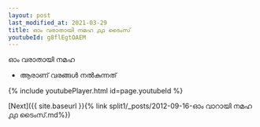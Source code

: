 ```yaml
---
layout: post
last_modified_at: 2021-03-29
title: ഓം വരാതായി നമഹ ൧൧ ടൈംസ്
youtubeId: g8flEgtOAEM
---
```

 
 
 ഓം വരാതായി നമഹ 
 
 -  ആരാണ് വരങ്ങൾ നൽകുന്നത് 
 
  
 
  
 
 
 
 
 
 


{% include youtubePlayer.html id=page.youtubeId %}
 
[Next]({{ site.baseurl }}{% link  split1/_posts/2012-09-16-ഓം വാറായി നമഹ ൧൧ ടൈംസ്.md%})
 
